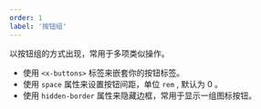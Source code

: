 ```yaml
---
order: 1
label: '按钮组'
---
```


以按钮组的方式出现，常用于多项类似操作。

- 使用 `<x-buttons>` 标签来嵌套你的按钮标签。
- 使用 `space` 属性来设置按钮间距，单位 `rem` , 默认为 0 。
- 使用 `hidden-border` 属性来隐藏边框，常用于显示一组图标按钮。
